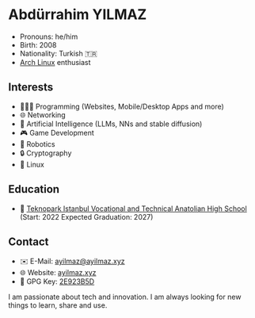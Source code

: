 <!-- Hi! but why would you look here (there is nothing hidden)?! -->
# Abdürrahim YILMAZ
* Pronouns: he/him
* Birth: 2008
* Nationality: Turkish 🇹🇷
* [Arch Linux](https://www.archlinux.org/) enthusiast

## Interests
* 🧑🏻‍💻 Programming (Websites, Mobile/Desktop Apps and more)
* 🌐 Networking
* 🧠 Artificial Intelligence (LLMs, NNs and stable diffusion)
* 🎮 Game Development
* 🤖 Robotics
* 🔒 Cryptography
* 🐧 Linux

## Education
* 🏫 [Teknopark Istanbul Vocational and Technical Anatolian High School](https://teknoparkistanbul.meb.k12.tr/) (Start: 2022 Expected Graduation: 2027)

## Contact
* ✉️ E-Mail: ayilmaz@ayilmaz.xyz
* 🌐 Website: [ayilmaz.xyz](http://ayilmaz.xyz)
* 🔑 GPG Key: [2E923B5D](https://keys.openpgp.org/search?q=2E923B5DF050D5C185760018956B1E95E114612E)

I am passionate about tech and innovation. I am always looking for new things to learn, share and use.
<!-- something hidden -->
